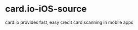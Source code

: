 card.io-iOS-source
==================

card.io provides fast, easy credit card scanning in mobile apps
